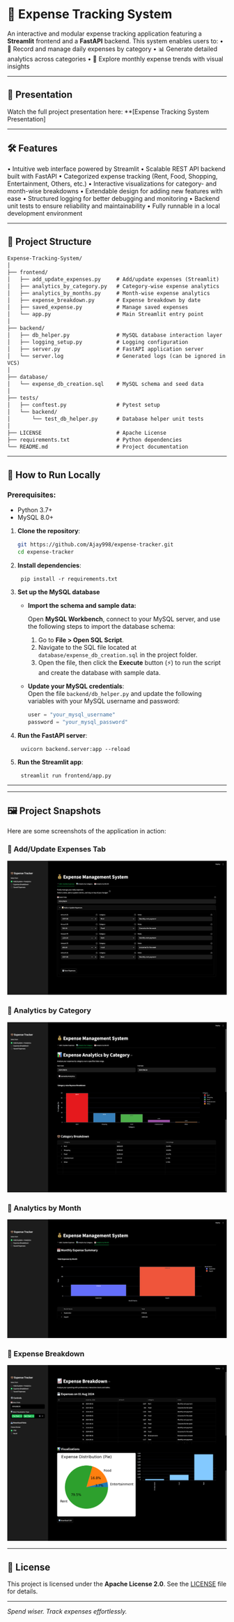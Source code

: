 # 🧾 Expense Tracking System

An interactive and modular expense tracking application featuring a **Streamlit** frontend and a **FastAPI** backend. This system enables users to:
	•	📝 Record and manage daily expenses by category
	•	📊 Generate detailed analytics across categories
	•	📆 Explore monthly expense trends with visual insights


---

## 🎥 Presentation
Watch the full project presentation here: **[Expense Tracking System Presentation]

---

## 🛠 Features  
•	Intuitive web interface powered by Streamlit
•	Scalable REST API backend built with FastAPI
•	Categorized expense tracking (Rent, Food, Shopping, Entertainment, Others, etc.)
•	Interactive visualizations for category- and month-wise breakdowns
•	Extendable design for adding new features with ease
•	Structured logging for better debugging and monitoring
•	Backend unit tests to ensure reliability and maintainability
•	Fully runnable in a local development environment

---

## 📂 Project Structure

```
Expense-Tracking-System/
│
├── frontend/  
│   ├── add_update_expenses.py     # Add/update expenses (Streamlit)  
│   ├── analytics_by_category.py   # Category-wise expense analytics  
│   ├── analytics_by_months.py     # Month-wise expense analytics  
│   ├── expense_breakdown.py       # Expense breakdown by date  
│   ├── saved_expense.py           # Manage saved expenses  
│   └── app.py                     # Main Streamlit entry point  
│
├── backend/  
│   ├── db_helper.py               # MySQL database interaction layer  
│   ├── logging_setup.py           # Logging configuration  
│   ├── server.py                  # FastAPI application server  
│   └── server.log                 # Generated logs (can be ignored in VCS)  
│
├── database/  
│   └── expense_db_creation.sql    # MySQL schema and seed data  
│
├── tests/  
│   ├── conftest.py                # Pytest setup  
│   └── backend/  
│       └── test_db_helper.py      # Database helper unit tests  
│
├── LICENSE                        # Apache License  
├── requirements.txt               # Python dependencies  
└── README.md                      # Project documentation  
```

---

## 🚀 How to Run Locally  
### Prerequisites:  
- Python 3.7+
- MySQL 8.0+

1. **Clone the repository**:
   ```bash
   git https://github.com/Ajay998/expense-tracker.git
   cd expense-tracker
   ```
2. **Install dependencies**:   
   ```commandline
    pip install -r requirements.txt
   ```
3. **Set up the MySQL database**
 
   - **Import the schema and sample data:**

     Open **MySQL Workbench**, connect to your MySQL server, and use the following steps to import the database schema:

      1. Go to **File > Open SQL Script**.
      2. Navigate to the SQL file located at `database/expense_db_creation.sql` in the project folder.
      3. Open the file, then click the **Execute** button (⚡) to run the script and create the database with sample data.

   - **Update your MySQL credentials**:  
     Open the file `backend/db_helper.py` and update the following variables with your MySQL username and password:
     
     ```python
     user = "your_mysql_username"
     password = "your_mysql_password"
     ```
4. **Run the FastAPI server**:   
   ```commandline
    uvicorn backend.server:app --reload
   ```
5. **Run the Streamlit app**:   
   ```commandline
    streamlit run frontend/app.py
   ```

---
---

## 🖼️ Project Snapshots

Here are some screenshots of the application in action:

### 🔹 Add/Update Expenses Tab
![Add/Update](Add-Update-Expenses.png)

### 🔹 Analytics by Category
![Category Analytics](Expense-Analytics-Category.png)

### 🔹 Analytics by Month
![Monthly Analytics](Expense-Analytics-By-Month.png)

### 🔹 Expense Breakdown
![Monthly Analytics](Expense-Breakdown-By-Date.png)

---

## 📄 License
This project is licensed under the **Apache License 2.0**. See the [LICENSE](./LICENSE) file for details.

---

*Spend wiser. Track expenses effortlessly.*

